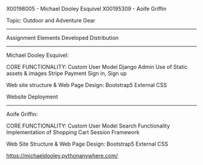 X00198005 - Michael Dooley Esquivel
X00195309 - Aoife Griffin

Topic: Outdoor and Adventure Gear

--------------------------------------

Assignment Elements Developed Distribution

--------------------------------------

Michael Dooley Esquivel:

CORE FUNCTIONALITY:
Custom User Model
Django Admin
Use of Static assets & images
Stripe Payment
Sign in, Sign up

Web site structure & Web Page Design:
Bootstrap5
External CSS

Website Deployment

--------------------------------------

Aoife Griffin:

CORE FUNCTIONALITY:
Custom User Model
Search Functionality
Implementation of Shopping Cart
Session Framework

Web Site Structure & Web Page Design:
Bootstrap5
External CSS

https://michaeldooley.pythonanywhere.com/
